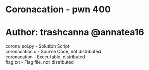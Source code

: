 # Coronacation - pwn 400
# Author: trashcanna @annatea16

corona_sol.py - Solution Script\
coronacation.c - Source Code, not distributed\
coronacation - Executable, distributed\
flag.txt - Flag file, not distributed
